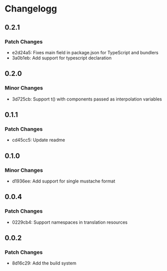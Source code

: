 # Changelogg

## 0.2.1

### Patch Changes

- e2d24a5: Fixes main field in package.json for TypeScript and bundlers
- 3a0b1eb: Add support for typescript declaration

## 0.2.0

### Minor Changes

- 3d725cb: Support t() with components passed as interpolation variables

## 0.1.1

### Patch Changes

- cd45cc5: Update readme

## 0.1.0

### Minor Changes

- d1936ee: Add support for single mustache format

## 0.0.4

### Patch Changes

- 0229cb4: Support namespaces in translation resources

## 0.0.2

### Patch Changes

- 8d16c29: Add the build system
